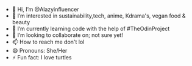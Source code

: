 - 👋 Hi, I’m @Alazyinfluencer
- 👀 I’m interested in sustainability,tech, anime, Kdrama's, vegan food & beauty
- 🌱 I’m currently learning code with the help of #TheOdinProject
- 💞️ I’m looking to collaborate on; not sure yet! 
- 📫 How to reach me don't lol 
- 😄 Pronouns: She/Her
- ⚡ Fun fact: I love turtles

<!---
Alazyinfluencer/Alazyinfluencer is a ✨ special ✨ repository because its `README.md` (this file) appears on your GitHub profile.
You can click the Preview link to take a look at your changes.
--->
